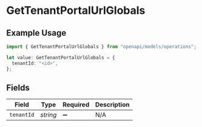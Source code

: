 # GetTenantPortalUrlGlobals

## Example Usage

```typescript
import { GetTenantPortalUrlGlobals } from "openapi/models/operations";

let value: GetTenantPortalUrlGlobals = {
  tenantId: "<id>",
};
```

## Fields

| Field              | Type               | Required           | Description        |
| ------------------ | ------------------ | ------------------ | ------------------ |
| `tenantId`         | *string*           | :heavy_minus_sign: | N/A                |